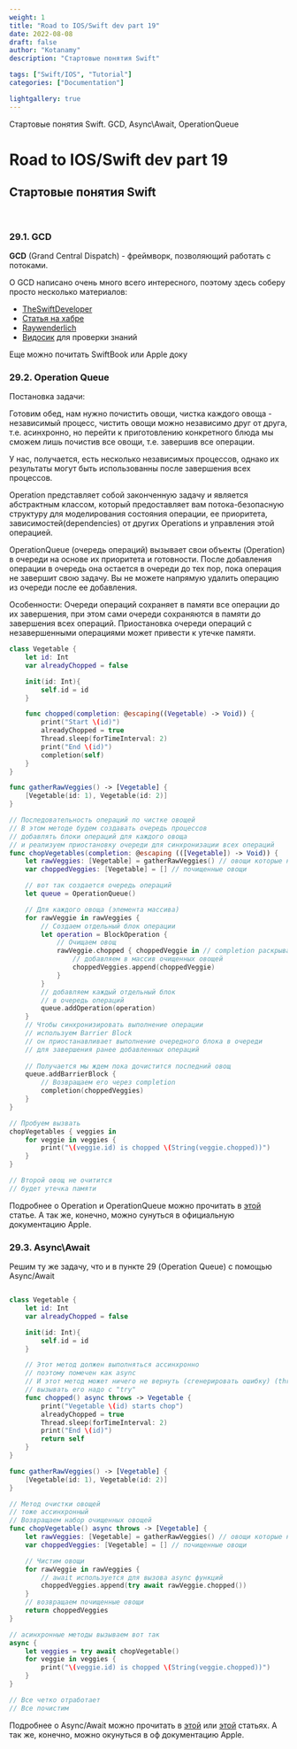```yaml
---
weight: 1
title: "Road to IOS/Swift dev part 19"
date: 2022-08-08
draft: false
author: "Kotanamy"
description: "Стартовые понятия Swift"

tags: ["Swift/IOS", "Tutorial"]
categories: ["Documentation"]

lightgallery: true
---
```


Стартовые понятия Swift. GCD, Async\Await, OperationQueue

<!--more-->

# Road to IOS/Swift dev part 19
## **Стартовые понятия Swift**

<br>

### 29.1. **GCD**

**GCD** (Grand Central Dispatch) - фреймворк, позволяющий работать с потоками.

О GCD написано очень много всего интересного, поэтому здесь соберу просто несколько материалов:
-   [TheSwiftDeveloper](https://youtube.com/playlist?list=PLmTuDg46zmKCKjZqxXqJFjGXwzqGQi4D3)
-   [Статья на хабре](https://habr.com/ru/post/578752/)
-   [Raywenderlich](https://www.raywenderlich.com/5370-grand-central-dispatch-tutorial-for-swift-4-part-1-2/)
-   [Видосик](https://youtu.be/uEeFqlUXJcE) для проверки знаний

Еще можно почитать SwiftBook или Apple доку


### 29.2. **Operation Queue**

Постановка задачи:

Готовим обед, нам нужно почистить овощи, чистка каждого овоща - независимый процесс, чистить овощи можно независимо друг от друга, т.е. асинхронно, но перейти к приготовлению конкретного блюда мы сможем лишь почистив все овощи, т.е. завершив все операции.

У нас, получается, есть несколько независимых процессов, однако их результаты могут быть использованны после завершения всех процессов.

Operation представляет собой законченную задачу и является абстрактным классом, который предоставляет вам потока-безопасную структуру для моделирования состояния операции, ее приоритета, зависимостей(dependencies) от других Operations и управления этой операцией.

OperationQueue (очередь операций) вызывает свои объекты (Operation) в очереди на основе их приоритета и готовности. После добавления операции в очередь она остается в очереди до тех пор, пока операция не завершит свою задачу. Вы не можете напрямую удалить операцию из очереди после ее добавления.

Особенности:
Очереди операций сохраняет в памяти все операции до их завершения, при этом сами очереди сохраняются в памяти до завершения всех операций. Приостановка очереди операций с незавершенными операциями может привести к утечке памяти.

```Swift
class Vegetable {
    let id: Int
    var alreadyChopped = false

    init(id: Int){
        self.id = id
    }

    func chopped(completion: @escaping((Vegetable) -> Void)) {
        print("Start \(id)")
        alreadyChopped = true
        Thread.sleep(forTimeInterval: 2)
        print("End \(id)")
        completion(self)
    }
}

func gatherRawVeggies() -> [Vegetable] {
    [Vegetable(id: 1), Vegetable(id: 2)]
}

// Последовательность операций по чистке овощей
// В этом методе будем создавать очередь процессов
// добавлять блоки операций для каждого овоща
// и реализуем приостановку очереди для синхронизации всех операций
func chopVegetables(completion: @escaping (([Vegetable]) -> Void)) {
    let rawVeggies: [Vegetable] = gatherRawVeggies() // овощи которые надо почистить
    var choppedVeggies: [Vegetable] = [] // почищенные овощи

    // вот так создается очередь операций
    let queue = OperationQueue()

    // Для каждого овоща (элемента массива)
    for rawVeggie in rawVeggies {
        // Создаем отдельный блок операции 
        let operation = BlockOperation {
            // Очищаем овощ
            rawVeggie.chopped { choppedVeggie in // completion раскрываем
                // добавляем в массив очищенных овощей
                choppedVeggies.append(choppedVeggie)
            }
        }
        // добавляем каждый отдельный блок
        // в очередь операций
        queue.addOperation(operation)
    }
    // Чтобы синхронизировать выполнение операции
    // используем Barrier Block
    // он приостанавливает выполнение очередного блока в очереди
    // для завершения ранее добавленных операций
    
    // Получается мы ждем пока дочистится последний овощ
    queue.addBarrierBlock {
        // Возвращаем его через completion
        completion(choppedVeggies)
    }
}

// Пробуем вызвать
chopVegetables { veggies in
    for veggie in veggies {
        print("\(veggie.id) is chopped \(String(veggie.chopped))")
    }
}

// Второй овощ не очитится
// будет утечка памяти
```

Подробнее о Operation и OperationQueue можно прочитать в [этой](https://habr.com/ru/post/335756/) статье. А так же, конечно, можно сунуться в официальную документацию Apple.

### 29.3. **Async\Await**

Решим ту же задачу, что и в пункте 29 (Operation Queue) с помощью Async/Await

```Swift

class Vegetable {
    let id: Int
    var alreadyChopped = false

    init(id: Int){
        self.id = id
    }

    // Этот метод должен выполняться ассинхронно
    // поэтому помечен как async
    // И этот метод может ничего не вернуть (сгенерировать ошибку) (throws)
    // вызывать его надо с "try"
    func chopped() async throws -> Vegetable {
        print("Vegetable \(id) starts chop")
        alreadyChopped = true
        Thread.sleep(forTimeInterval: 2)
        print("End \(id)")
        return self
    }
}

func gatherRawVeggies() -> [Vegetable] {
    [Vegetable(id: 1), Vegetable(id: 2)]
}

// Метод очистки овощей
// тоже ассинхронный
// Возвращаем набор очищенных овощей
func chopVegetable() async throws -> [Vegetable] {
    let rawVeggies: [Vegetable] = gatherRawVeggies() // овощи которые надо почистить
    var choppedVeggies: [Vegetable] = [] // почищенные овощи

    // Чистим овощи
    for rawVeggie in rawVeggies {
        // await используется для вызова async функций
        choppedVeggies.append(try await rawVeggie.chopped()) 
    }
    // возвращаем почищенные овощи
    return choppedVeggies
}

// асинхронные методы вызываем вот так
async {
    let veggies = try await chopVegetable()
    for veggie in veggies {
        print("\(veggie.id) is chopped \(String(veggie.chopped))")
    }
}

// Все четко отработает
// Все почистим
```

Подробнее о Async/Await можно прочитать в [этой](https://habr.com/ru/company/citymobil/blog/571360/) или [этой](https://www.avanderlee.com/swift/async-await/) статьях. А так же, конечно, можно окунуться в оф документацию Apple.
